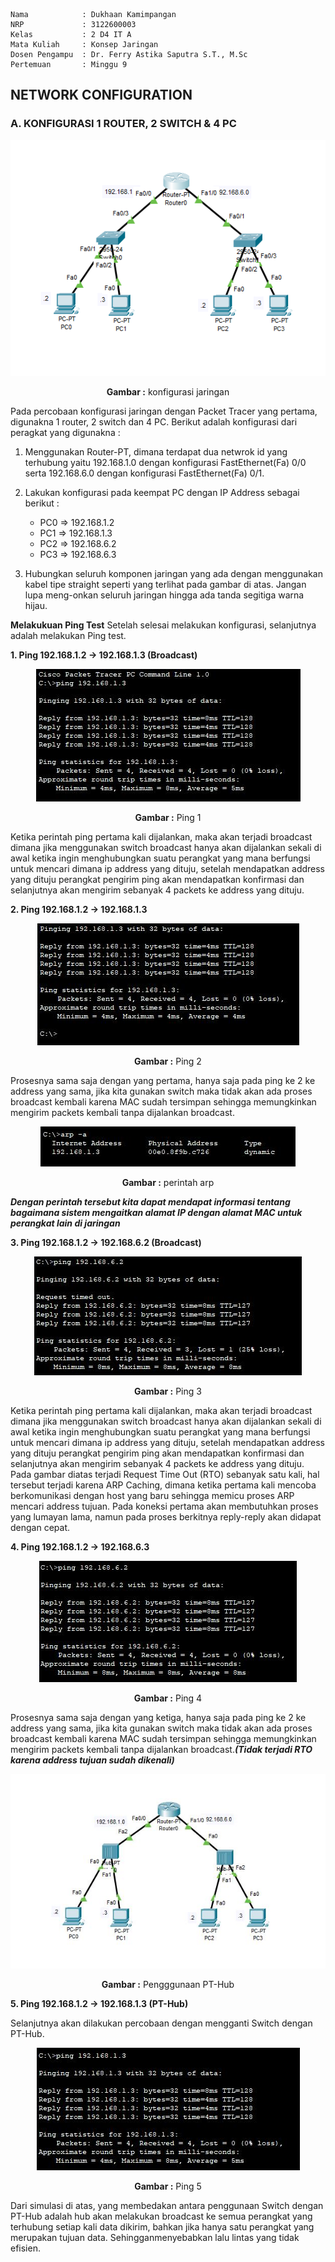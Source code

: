     Nama            : Dukhaan Kamimpangan
    NRP             : 3122600003
    Kelas           : 2 D4 IT A
    Mata Kuliah     : Konsep Jaringan
    Dosen Pengampu  : Dr. Ferry Astika Saputra S.T., M.Sc
    Pertemuan       : Minggu 9

## NETWORK CONFIGURATION

### A. KONFIGURASI 1 ROUTER, 2 SWITCH & 4 PC

<div align="center">
<img src="./assets/topologi-jaringan.png">
<p><strong>Gambar :</strong> konfigurasi jaringan</p>
</div>

Pada percobaan konfigurasi jaringan dengan Packet Tracer yang pertama, digunakna 1 router, 2 switch dan 4 PC.
Berikut adalah konfigurasi dari peragkat yang digunakna :

1. Menggunakan Router-PT, dimana terdapat dua netwrok id yang terhubung yaitu 192.168.1.0 dengan konfigurasi FastEthernet(Fa) 0/0 serta 192.168.6.0 dengan konfigurasi FastEthernet(Fa) 0/1.
2. Lakukan konfigurasi pada keempat PC dengan IP Address sebagai berikut :

   - PC0 => 192.168.1.2
   - PC1 => 192.168.1.3
   - PC2 => 192.168.6.2
   - PC3 => 192.168.6.3

3. Hubungkan seluruh komponen jaringan yang ada dengan menggunakan kabel tipe straight seperti yang terlihat pada gambar di atas. Jangan lupa meng-onkan seluruh jaringan hingga ada tanda segitiga warna hijau.

**Melakukuan Ping Test**
Setelah selesai melakukan konfigurasi, selanjutnya adalah melakukan Ping test.

**1. Ping 192.168.1.2 -> 192.168.1.3 (Broadcast)**

<div align="center">
<img src="./assets/ping1.JPG">
<p><strong>Gambar :</strong> Ping 1</p>
</div>

Ketika perintah ping pertama kali dijalankan, maka akan terjadi broadcast dimana jika menggunakan switch broadcast hanya akan dijalankan sekali di awal ketika ingin menghubungkan suatu perangkat yang mana berfungsi untuk mencari dimana ip address yang dituju, setelah mendapatkan address yang dituju perangkat pengirim ping akan mendapatkan konfirmasi dan selanjutnya akan mengirim sebanyak 4 packets ke address yang dituju.

**2. Ping 192.168.1.2 -> 192.168.1.3**

<div align="center">
<img src="./assets/ping2.JPG">
<p><strong>Gambar :</strong> Ping 2</p>
</div>

Prosesnya sama saja dengan yang pertama, hanya saja pada ping ke 2 ke address yang sama, jika kita gunakan switch maka tidak akan ada proses broadcast kembali karena MAC sudah tersimpan sehingga memungkinkan mengirim packets kembali tanpa dijalankan broadcast.

<div align="center">
<img src="./assets/arp-a-firstPing.JPG">
<p><strong>Gambar :</strong> perintah arp</p>
</div>

**_Dengan perintah tersebut kita dapat mendapat informasi tentang bagaimana sistem mengaitkan alamat IP dengan alamat MAC untuk perangkat lain di jaringan_**

**3. Ping 192.168.1.2 -> 192.168.6.2 (Broadcast)**

<div align="center">
<img src="./assets/ping3.JPG">
<p><strong>Gambar :</strong> Ping 3</p>
</div>

Ketika perintah ping pertama kali dijalankan, maka akan terjadi broadcast dimana jika menggunakan switch broadcast hanya akan dijalankan sekali di awal ketika ingin menghubungkan suatu perangkat yang mana berfungsi untuk mencari dimana ip address yang dituju, setelah mendapatkan address yang dituju perangkat pengirim ping akan mendapatkan konfirmasi dan selanjutnya akan mengirim sebanyak 4 packets ke address yang dituju.
Pada gambar diatas terjadi Request Time Out (RTO) sebanyak satu kali, hal tersebut terjadi karena ARP Caching, dimana ketika pertama kali mencoba berkomunikasi dengan host yang baru sehingga memicu proses ARP mencari address tujuan. Pada koneksi pertama akan membutuhkan proses yang lumayan lama, namun pada proses berkitnya reply-reply akan didapat dengan cepat.

**4. Ping 192.168.1.2 -> 192.168.6.3**

<div align="center">
<img src="./assets/ping4.JPG">
<p><strong>Gambar :</strong> Ping 4</p>
</div>

Prosesnya sama saja dengan yang ketiga, hanya saja pada ping ke 2 ke address yang sama, jika kita gunakan switch maka tidak akan ada proses broadcast kembali karena MAC sudah tersimpan sehingga memungkinkan mengirim packets kembali tanpa dijalankan broadcast.**_(Tidak terjadi RTO karena address tujuan sudah dikenali)_**

<div align="center">
<img src="./assets/pt0hub.JPG">
<p><strong>Gambar :</strong> Pengggunaan PT-Hub</p>
</div>

**5. Ping 192.168.1.2 -> 192.168.1.3 (PT-Hub)**

Selanjutnya akan dilakukan percobaan dengan mengganti Switch dengan PT-Hub.

<div align="center">
<img src="./assets/ping1-pthub.JPG">
<p><strong>Gambar :</strong> Ping 5</p>
</div>

Dari simulasi di atas, yang membedakan antara penggunaan Switch dengan PT-Hub adalah hub akan melakukan broadcast ke semua perangkat yang terhubung setiap kali data dikirim, bahkan jika hanya satu perangkat yang merupakan tujuan data. Sehingganmenyebabkan lalu lintas yang tidak efisien.